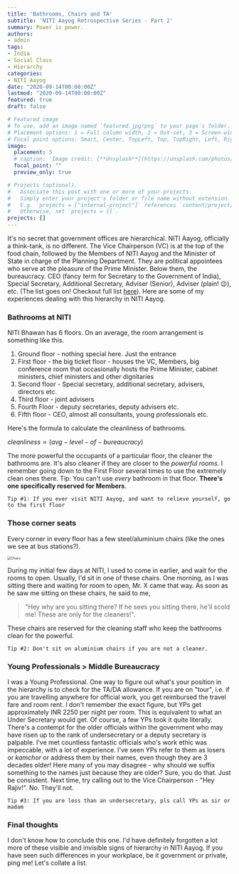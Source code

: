 ```yaml
---
title: 'Bathrooms, Chairs and TA'
subtitle: 'NITI Aayog Retrospective Series - Part 2'
summary: Power is power. 
authors:
- admin
tags:
- India
- Social Class
- Hierarchy
categories:
- NITI Aayog
date: "2020-09-14T00:00:00Z"
lastmod: "2020-09-14T00:00:00Z"
featured: true
draft: false

# Featured image
# To use, add an image named `featured.jpg/png` to your page's folder.
# Placement options: 1 = Full column width, 2 = Out-set, 3 = Screen-width
# Focal point options: Smart, Center, TopLeft, Top, TopRight, Left, Right, BottomLeft, Bottom, BottomRight
image:
  placement: 3
  # caption: 'Image credit: [**Unsplash**](https://unsplash.com/photos/CpkOjOcXdUY)'
  focal_point: ""
  preview_only: true

# Projects (optional).
#   Associate this post with one or more of your projects.
#   Simply enter your project's folder or file name without extension.
#   E.g. `projects = ["internal-project"]` references `content/project/deep-learning/index.md`.
#   Otherwise, set `projects = []`.
projects: []
---
```


It's no secret that government offices are hierarchical. NITI Aayog, officially a think-tank, is no different. The Vice Chairperson (VC) is at the top of the food chain, followed by the Members of NITI Aayog and the Minister of State in charge of the Planning Department. They are political appointees who serve at the pleasure of the Prime Minister. Below them, the bureaucracy. CEO (fancy term for Secretary to the Government of India), Special Secretary, Additional Secretary, Adviser (Senior), Adviser (plain! :wink:), etc. (The list goes on! Checkout full list [here](https://niti.gov.in/sites/default/files/2020-09/NITI_Tele_Directory_110920_0.pdf)). Here are some of my experiences dealing with this hierarchy in NITI Aayog. 

### Bathrooms at NITI

NITI Bhawan has 6 floors. On an average, the room arrangement is something like this. 

1. Ground floor - nothing special here. Just the entrance
2. First floor - the big ticket floor - houses the VC, Members, big conference room that occasionally hosts the Prime Minister, cabinet ministers, chief ministers and other dignitaries
3. Second floor -  Special secretary, additional secretary, advisers, directors etc. 
4. Third floor -  joint advisers
5. Fourth Floor - deputy secretaries, deputy advisers etc.
6. Fifth floor - CEO, almost all consultants, young professionals etc. 

Here's the formula to calculate the cleanliness of bathrooms.

$cleanliness \propto (avg-level-of-bureaucracy)$

The more powerful the occupants of a particular floor, the cleaner the bathrooms are. It's also cleaner if they are closer to the _powerful rooms_. I remember going down to the First Floor several times to use the extremely clean ones there. Tip: You can't use _every_ bathroom in that floor. **There's one specifically reserved for Members**. 

`Tip #1: If you ever visit NITI Aayog, and want to relieve yourself, go to the first floor`

### Those corner seats

Every corner in every floor has a few steel/aluminium chairs (like the ones we see at bus stations?). 

<img src="https://new-img.patrika.com/upload/2019/04/28/chair_4493273_835x547-m.jpg" alt="Chairs" style="zoom:50%;" />

During my initial few days at NITI, I used to come in earlier, and wait for the rooms to open. Usually, I'd sit in one of these chairs. One morning, as I was sitting there and waiting for room to open, Mr. X came that way. As soon as he saw me sitting on these chairs, he said to me, 

>  "Hey why are you sitting there? If he sees you sitting there, he'll scold me! These are only for the cleaners!". 

These chairs are reserved for the cleaning staff who keep the bathrooms clean for the powerful. 

`Tip #2: Don't sit on aluminium chairs if you are not a cleaner.`

 ### Young Professionals > Middle Bureaucracy

I was a Young Professional. One way to figure out what's your position in the hierarchy is to check for the TA/DA allowance. If you are on "tour", i.e. if you are travelling anywhere for official work, you get reimbursed the travel fare and room rent. I don't remember the exact figure, but YPs get approximately INR 2250 per night per room. This is equivalent to what an Under Secretary would get. Of course, a few YPs took it quite literally. There's a contempt for the older officials within the government who may have risen up to the rank of undersecretary or a deputy secretary is palpable. I've met countless fantastic officials who's work ethic was impeccable, with a lot of experience. I've seen YPs refer to them as losers or _kamchor_ or address them by their names, even though they are 3 decades older! Here many of you may disagree - why should we suffix something to the names just because they are older? Sure, you do that. Just be consistent. Next time, try calling out to the Vice Chairperson - "Hey Rajiv!". No. They'll not. 

`Tip #3: If you are less than an undersecretary, pls call YPs as sir or madam`

### Final thoughts

I don't know how to conclude this one. I'd have definitely forgotten a lot more of these visible and invisible signs of hierarchy in NITI Aayog. If you have seen such differences in your workplace, be it government or private, ping me! Let's collate a list. 